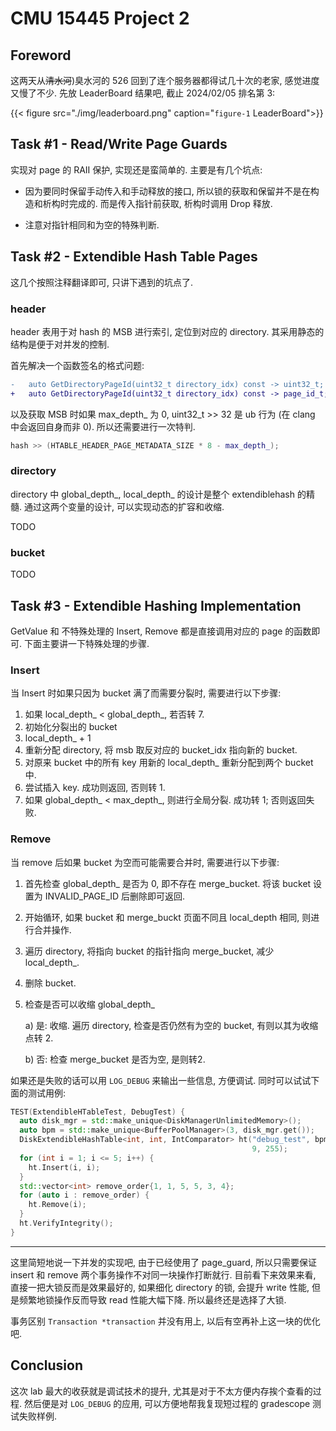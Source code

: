 # CMU 15445 Project 2


<!--more-->

## Foreword

这两天从~~清水河~~\)臭水河的 526 回到了连个服务器都得试几十次的老家, 感觉进度又慢了不少. 先放 LeaderBoard 结果吧, 截止 2024/02/05 排名第 3:

{{< figure src="./img/leaderboard.png" caption="`figure-1` LeaderBoard">}}

## Task #1 - Read/Write Page Guards

实现对 page 的 RAII 保护, 实现还是蛮简单的. 主要是有几个坑点:

- 因为要同时保留手动传入和手动释放的接口, 所以锁的获取和保留并不是在构造和析构时完成的. 而是传入指针前获取, 析构时调用 Drop 释放.

- 注意对指针相同和为空的特殊判断.

## Task #2 - Extendible Hash Table Pages

这几个按照注释翻译即可, 只讲下遇到的坑点了.

### header

header 表用于对 hash 的 MSB 进行索引, 定位到对应的 directory. 其采用静态的结构是便于对并发的控制.

首先解决一个函数签名的格式问题:

```diff
-   auto GetDirectoryPageId(uint32_t directory_idx) const -> uint32_t;
+   auto GetDirectoryPageId(uint32_t directory_idx) const -> page_id_t;
```

以及获取 MSB 时如果 max_depth_ 为 0, uint32_t >> 32 是 ub 行为 (在 clang 中会返回自身而非 0). 所以还需要进行一次特判.
```cpp
hash >> (HTABLE_HEADER_PAGE_METADATA_SIZE * 8 - max_depth_);
```

### directory

directory 中 global_depth_, local_depth_ 的设计是整个 extendiblehash 的精髓. 通过这两个变量的设计, 可以实现动态的扩容和收缩.

TODO

### bucket

TODO

## Task #3 - Extendible Hashing Implementation

GetValue 和 不特殊处理的 Insert, Remove 都是直接调用对应的 page 的函数即可. 下面主要讲一下特殊处理的步骤.

### Insert

当 Insert 时如果只因为 bucket 满了而需要分裂时, 需要进行以下步骤:

1. 如果 local_depth_ < global_depth_, 若否转 7.
2. 初始化分裂出的 bucket
3. local_depth_ + 1
4. 重新分配 directory, 将 msb 取反对应的 bucket_idx 指向新的 bucket.
5. 对原来 bucket 中的所有 key 用新的 local_depth_ 重新分配到两个 bucket 中.
6. 尝试插入 key. 成功则返回, 否则转 1.
7. 如果 global_depth_ < max_depth_, 则进行全局分裂. 成功转 1; 否则返回失败.

### Remove

当 remove 后如果 bucket 为空而可能需要合并时, 需要进行以下步骤:

1. 首先检查 global_depth_ 是否为 0, 即不存在 merge_bucket. 将该 bucket 设置为 INVALID_PAGE_ID 后删除即可返回.
2. 开始循环, 如果 bucket 和 merge_buckt 页面不同且 local_depth 相同, 则进行合并操作.
3. 遍历 directory, 将指向 bucket 的指针指向 merge_bucket, 减少 local_depth_.
4. 删除 bucket.
5. 检查是否可以收缩 global_depth_

    a) 是: 收缩. 遍历 directory, 检查是否仍然有为空的 bucket, 有则以其为收缩点转 2.

    b) 否: 检查 merge_bucket 是否为空, 是则转2.

如果还是失败的话可以用 `LOG_DEBUG` 来输出一些信息, 方便调试. 同时可以试试下面的测试用例:

```cpp
TEST(ExtendibleHTableTest, DebugTest) {
  auto disk_mgr = std::make_unique<DiskManagerUnlimitedMemory>();
  auto bpm = std::make_unique<BufferPoolManager>(3, disk_mgr.get());
  DiskExtendibleHashTable<int, int, IntComparator> ht("debug_test", bpm.get(), IntComparator(), HashFunction<int>(), 9,
                                                      9, 255);
  for (int i = 1; i <= 5; i++) {
    ht.Insert(i, i);
  }
  std::vector<int> remove_order{1, 1, 5, 5, 3, 4};
  for (auto i : remove_order) {
    ht.Remove(i);
  }
  ht.VerifyIntegrity();
}
```

---
这里简短地说一下并发的实现吧, 由于已经使用了 page_guard, 所以只需要保证 insert 和 remove 两个事务操作不对同一块操作打断就行. 目前看下来效果来看, 直接一把大锁反而是效果最好的, 如果细化 directory 的锁, 会提升 write 性能, 但是频繁地锁操作反而导致 read 性能大幅下降. 所以最终还是选择了大锁.

事务区别 `Transaction *transaction` 并没有用上, 以后有空再补上这一块的优化吧.

## Conclusion

这次 lab 最大的收获就是调试技术的提升, 尤其是对于不太方便内存挨个查看的过程. 然后便是对 `LOG_DEBUG` 的应用, 可以方便地帮我复现短过程的 gradescope 测试失败样例.
